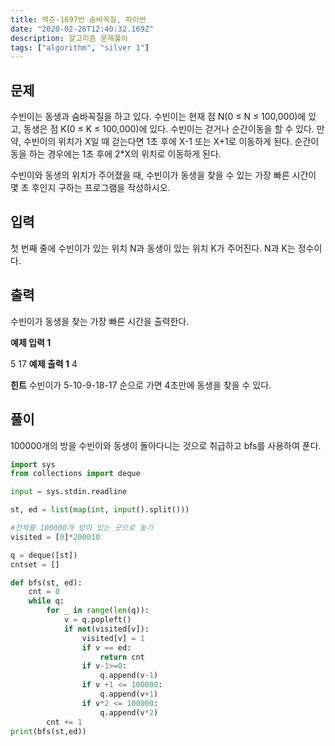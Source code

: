 ```yaml
---
title: 백준-1697번 숨바꼭질, 파이썬
date: "2020-02-26T12:40:32.169Z"
description: 알고리즘 문제풀이
tags: ["algorithm", "silver 1"] 
---
```

## 문제
수빈이는 동생과 숨바꼭질을 하고 있다. 수빈이는 현재 점 N(0 ≤ N ≤ 100,000)에 있고, 동생은 점 K(0 ≤ K ≤ 100,000)에 있다. 수빈이는 걷거나 순간이동을 할 수 있다. 만약, 수빈이의 위치가 X일 때 걷는다면 1초 후에 X-1 또는 X+1로 이동하게 된다. 순간이동을 하는 경우에는 1초 후에 2*X의 위치로 이동하게 된다.

수빈이와 동생의 위치가 주어졌을 때, 수빈이가 동생을 찾을 수 있는 가장 빠른 시간이 몇 초 후인지 구하는 프로그램을 작성하시오.

## 입력
첫 번째 줄에 수빈이가 있는 위치 N과 동생이 있는 위치 K가 주어진다. N과 K는 정수이다.

## 출력
수빈이가 동생을 찾는 가장 빠른 시간을 출력한다.

**예제 입력 1**

5 17
**예제 출력 1**
4

**힌트**
수빈이가 5-10-9-18-17 순으로 가면 4초만에 동생을 찾을 수 있다.


## 풀이

100000개의 방을 수빈이와 동생이 돌아다니는 것으로 취급하고 bfs를 사용하여 푼다. 




```python 
import sys
from collections import deque

input = sys.stdin.readline

st, ed = list(map(int, input().split()))

#전체를 100000개 방이 있는 곳으로 놓기 
visited = [0]*200010

q = deque([st])
cntset = []

def bfs(st, ed):
    cnt = 0
    while q:
        for _ in range(len(q)):
            v = q.popleft()
            if not(visited[v]):
                visited[v] = 1 
                if v == ed:
                    return cnt
                if v-1>=0:
                    q.append(v-1)
                if v +1 <= 100000:
                    q.append(v+1)
                if v*2 <= 100000:
                    q.append(v*2)
        cnt += 1
print(bfs(st,ed))

```




























